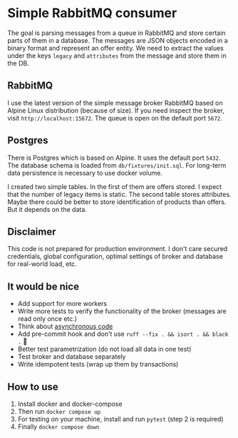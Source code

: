 # Simple RabbitMQ consumer

The goal is parsing messages from a queue in RabbitMQ and store certain parts of them in a database.
The messages are JSON objects encoded in a binary format and represent an offer entity.
We need to extract the values under the keys `legacy` and `attributes` from the message and store them in the DB.

## RabbitMQ

I use the latest version of the simple message broker RabbitMQ based on Alpine Linux distribution (because of size).
If you need inspect the broker, visit `http://localhost:15672`. The queue is open on the default port `5672`.

## Postgres

There is Postgres which is based on Alpine. It uses the default port `5432`. The database schema
is loaded from `db/fixtures/init.sql`. For long-term data persistence is necessary to use docker volume.

I created two simple tables. In the first of them are offers stored. I expect that the number of legacy items
is static. The second table stores attributes. Maybe there could be better to store identification of products
than offers. But it depends on the data.

## Disclaimer

This code is not prepared for production environment. I don't care secured credentials, global configuration,
optimal settings of broker and database for real-world load, etc.

## It would be nice

- Add support for more workers
- Write more tests to verify the functionality of the broker (messages are read only once etc.)
- Think about [asynchronous code](https://aio-pika.readthedocs.io/en/latest/rabbitmq-tutorial/1-introduction.html)
- Add pre-commit hook and don't use `ruff --fix . && isort . && black .` 🙂
- Better test parametrization (do not load all data in one test)
- Test broker and database separately
- Write idempotent tests (wrap up them by transactions)

## How to use

1. Install docker and docker-compose
2. Then run `docker compose up`
3. For testing on your machine, install and run `pytest` (step 2 is required)
4. Finally `docker compose down`
